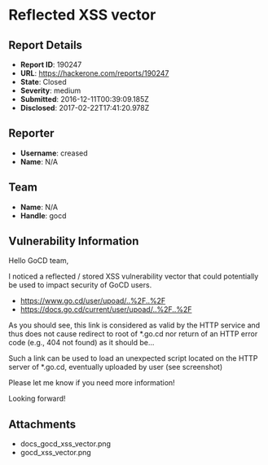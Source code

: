# Reflected XSS vector

## Report Details
- **Report ID**: 190247
- **URL**: https://hackerone.com/reports/190247
- **State**: Closed
- **Severity**: medium
- **Submitted**: 2016-12-11T00:39:09.185Z
- **Disclosed**: 2017-02-22T17:41:20.978Z

## Reporter
- **Username**: creased
- **Name**: N/A

## Team
- **Name**: N/A
- **Handle**: gocd

## Vulnerability Information
Hello GoCD team,

I noticed a reflected / stored XSS vulnerability vector that could potentially be used to impact security of GoCD users.

- https://www.go.cd/user/upoad/..%2F..%2F
- https://docs.go.cd/current/user/upoad/..%2F..%2F

As you should see, this link is considered as valid by the HTTP service and thus does not cause redirect to root of *.go.cd nor return of an HTTP error code (e.g., 404 not found) as it should be...

Such a link can be used to load an unexpected script located on the HTTP server of *.go.cd, eventually uploaded by user (see screenshot)

Please let me know if you need more information!

Looking forward!

## Attachments
- docs_gocd_xss_vector.png
- gocd_xss_vector.png
